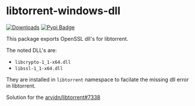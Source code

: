 # libtorrent-windows-dll

[![Downloads](https://static.pepy.tech/badge/libtorrent-windows-dll)](https://pepy.tech/project/libtorrent-windows-dll)  [![Pypi Badge](https://img.shields.io/pypi/v/libtorrent-windows-dll.svg)](https://pypi.org/project/libtorrent-windows-dll/) 


This package exports OpenSSL dll's for libtorrent.

The noted DLL's are:
- `libcrypto-1_1-x64.dll`
- `libssl-1_1-x64.dll`

They are installed in `libtorrent` namespace to facilate the missing dll error in libtorrent. 

Solution for the [arvidn/libtorrent#7338](https://github.com/arvidn/libtorrent/issues/7338) 
